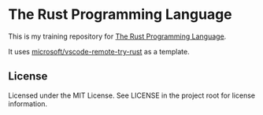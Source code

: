 # The Rust Programming Language
This is my training repository for [The Rust Programming Language](https://doc.rust-jp.rs/book-ja/title-page.html).

It uses [microsoft/vscode-remote-try-rust](https://github.com/microsoft/vscode-remote-try-rust) as a template.


## License
Licensed under the MIT License. See LICENSE in the project root for license information.
